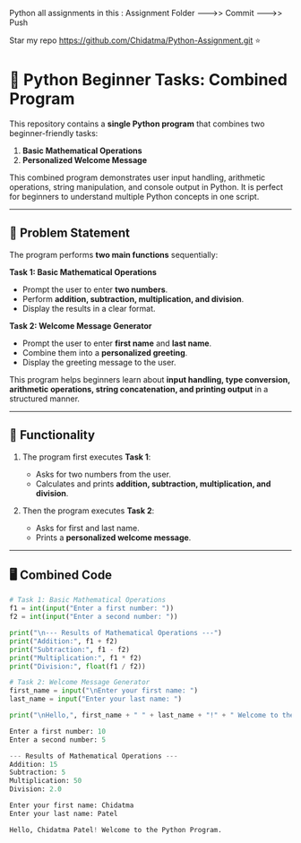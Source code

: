 Python all assignments in this :
Assignment Folder --->> Commit --->> Push

Star my repo  https://github.com/Chidatma/Python-Assignment.git ⭐

# 🐍 Python Beginner Tasks: Combined Program

This repository contains a **single Python program** that combines two beginner-friendly tasks:

1. **Basic Mathematical Operations**  
2. **Personalized Welcome Message**  

This combined program demonstrates user input handling, arithmetic operations, string manipulation, and console output in Python. It is perfect for beginners to understand multiple Python concepts in one script.

---

## 📘 Problem Statement

The program performs **two main functions** sequentially:

**Task 1: Basic Mathematical Operations**  
- Prompt the user to enter **two numbers**.  
- Perform **addition, subtraction, multiplication, and division**.  
- Display the results in a clear format.

**Task 2: Welcome Message Generator**  
- Prompt the user to enter **first name** and **last name**.  
- Combine them into a **personalized greeting**.  
- Display the greeting message to the user.

This program helps beginners learn about **input handling, type conversion, arithmetic operations, string concatenation, and printing output** in a structured manner.

---

## 🧠 Functionality

1. The program first executes **Task 1**:
   - Asks for two numbers from the user.  
   - Calculates and prints **addition, subtraction, multiplication, and division**.

2. Then the program executes **Task 2**:
   - Asks for first and last name.  
   - Prints a **personalized welcome message**.

---

## 🖥️ Combined Code

```python
# Task 1: Basic Mathematical Operations
f1 = int(input("Enter a first number: "))
f2 = int(input("Enter a second number: "))

print("\n--- Results of Mathematical Operations ---")
print("Addition:", f1 + f2)
print("Subtraction:", f1 - f2)
print("Multiplication:", f1 * f2)
print("Division:", float(f1 / f2))

# Task 2: Welcome Message Generator
first_name = input("\nEnter your first name: ")
last_name = input("Enter your last name: ")

print("\nHello,", first_name + " " + last_name + "!" + " Welcome to the Python Program.")

Enter a first number: 10
Enter a second number: 5

--- Results of Mathematical Operations ---
Addition: 15
Subtraction: 5
Multiplication: 50
Division: 2.0

Enter your first name: Chidatma
Enter your last name: Patel

Hello, Chidatma Patel! Welcome to the Python Program.
